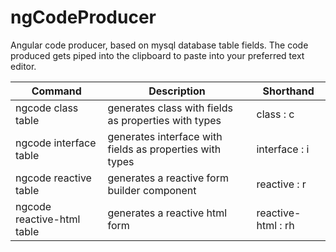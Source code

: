 # ngCodeProducer

Angular code producer, based on mysql database table fields.
The code produced gets piped into the clipboard to paste into your preferred text editor.

| Command                    | Description                                              | Shorthand          |
| -------------------------- | -------------------------------------------------------- | ------------------ |
| ngcode class table         | generates class with fields as properties with types     | class : c          |
| ngcode interface table     | generates interface with fields as properties with types | interface : i      |
| ngcode reactive table      | generates a reactive form builder component              | reactive : r       |
| ngcode reactive-html table | generates a reactive html form                           | reactive-html : rh |
